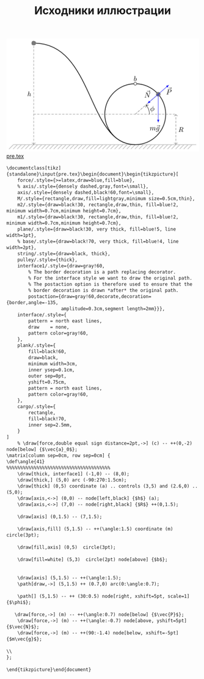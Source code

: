 ﻿---
title: "Исходники иллюстрации"
type: "notpost"
---
<a class="imag2" href="/cook/gallery/tikzpicture_81a7f1aa0af6513259e7b7314fdf73ce.tex"><img src="/cook/gallery/tikzpicture_81a7f1aa0af6513259e7b7314fdf73ce.pdf.jpg" alt=""></a>
<a href="/cook/gallery/pre">pre.tex</a>
<pre><code class="language-latex">\documentclass[tikz]{standalone}\input{pre.tex}\begin{document}\begin{tikzpicture}[
    force/.style={>=latex,draw=blue,fill=blue},
    % axis/.style={densely dashed,gray,font=\small},
    axis/.style={densely dashed,black!60,font=\small},
    M/.style={rectangle,draw,fill=lightgray,minimum size=0.5cm,thin},
    m2/.style={draw=black!30, rectangle,draw,thin, fill=blue!2, minimum width=0.7cm,minimum height=0.7cm},
    m1/.style={draw=black!30, rectangle,draw,thin, fill=blue!2, minimum width=0.7cm,minimum height=0.7cm},
    plane/.style={draw=black!30, very thick, fill=blue!5, line width=1pt},
    % base/.style={draw=black!70, very thick, fill=blue!4, line width=2pt},
    string/.style={draw=black, thick},
    pulley/.style={thick},
    interface1/.style={draw=gray!60,
        % The border decoration is a path replacing decorator. 
        % For the interface style we want to draw the original path.
        % The postaction option is therefore used to ensure that the
        % border decoration is drawn *after* the original path.
        postaction={draw=gray!60,decorate,decoration={border,angle=-135,
                    amplitude=0.3cm,segment length=2mm}}},
    interface/.style={
        pattern = north east lines,
        draw    = none,
        pattern color=gray!60,          
    },
    plank/.style={
        fill=black!60, 
        draw=black,
        minimum width=3cm,
        inner ysep=0.1cm,
        outer sep=0pt,
        yshift=0.75cm,
        pattern = north east lines,
        pattern color=gray!60, 
    },
    cargo/.style={
        rectangle,
        fill=black!70,              
        inner sep=2.5mm,
    }
]
    % \draw[force,double equal sign distance=2pt,->] (c) -- ++(0,-2) node[below] {$\vec{a}_0$};
\matrix[column sep=0cm, row sep=0cm] {
\def\angle{41}
%%%%%%%%%%%%%%%%%%%%%%%%%%%%%%%%%%%%%%
	\draw[thick, interface1] (-1,0) -- (8,0);
	\draw[thick,] (5,0) arc (-90:270:1.5cm);
	\draw[thick] (0,5) coordinate (a) .. controls (3,5) and (2.6,0) .. (5,0);
	\draw[axis,<->] (0,0) -- node[left,black] {$h$} (a);
	\draw[axis,<->] (7,0) -- node[right,black] {$R$} ++(0,1.5);

    \draw[axis] (0,1.5) -- (7,1.5);

    \draw[axis,fill] (5,1.5) -- ++(\angle:1.5) coordinate (m) circle(3pt);

    \draw[fill,axis] (0,5)  circle(3pt);

    \draw[fill=white] (5,3)  circle(2pt) node[above] {$b$};


    \draw[axis] (5,1.5) -- ++(\angle:1.5);
    \path[draw,->] (5,1.5) ++ (0.7,0) arc(0:\angle:0.7);

    \path[] (5,1.5) -- ++ (30:0.5) node[right, xshift=5pt, scale=1] {$\phi$};

   \draw[force,->] (m) -- ++(\angle:0.7) node[below] {$\vec{P}$};
    \draw[force,->] (m) -- ++(\angle:-0.7) node[above, yshift=5pt] {$\vec{N}$};
    \draw[force,->] (m) -- ++(90:-1.4) node[below, xshift=-5pt] {$m\vec{g}$};

\\
};

\end{tikzpicture}\end{document}</code></pre>